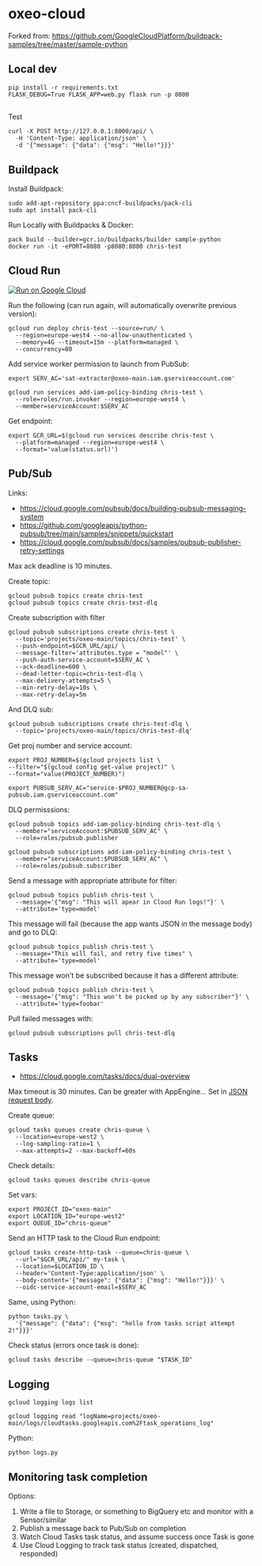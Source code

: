 # oxeo-cloud

Forked from: https://github.com/GoogleCloudPlatform/buildpack-samples/tree/master/sample-python

## Local dev
```
pip install -r requirements.txt
FLASK_DEBUG=True FLASK_APP=web.py flask run -p 8000
```

##
Test
```
curl -X POST http://127.0.0.1:8000/api/ \
  -H 'Content-Type: application/json' \
  -d '{"message": {"data": {"msg": "Hello!"}}}'
```

## Buildpack
Install Buildpack:
```
sudo add-apt-repository ppa:cncf-buildpacks/pack-cli
sudo apt install pack-cli
```

Run Locally with Buildpacks & Docker:
```
pack build --builder=gcr.io/buildpacks/builder sample-python
docker run -it -ePORT=8080 -p8080:8080 chris-test
```

## Cloud Run
[![Run on Google Cloud](https://deploy.cloud.run/button.svg)](https://deploy.cloud.run)

Run the following (can run again, will automatically overwrite previous version):
```
gcloud run deploy chris-test --source=run/ \
  --region=europe-west4 --no-allow-unauthenticated \
  --memory=4G --timeout=15m --platform=managed \
  --concurrency=80
```

Add service worker permission to launch from PubSub:
```
export SERV_AC='sat-extractor@oxeo-main.iam.gserviceaccount.com'

gcloud run services add-iam-policy-binding chris-test \
  --role=roles/run.invoker --region=europe-west4 \
  --member=serviceAccount:$SERV_AC
```

Get endpoint:
```
export GCR_URL=$(gcloud run services describe chris-test \
  --platform=managed --region=europe-west4 \
  --format='value(status.url)')
```

## Pub/Sub
Links:
- https://cloud.google.com/pubsub/docs/building-pubsub-messaging-system
- https://github.com/googleapis/python-pubsub/tree/main/samples/snippets/quickstart
- https://cloud.google.com/pubsub/docs/samples/pubsub-publisher-retry-settings

Max ack deadline is 10 minutes.


Create topic:
```
gcloud pubsub topics create chris-test
gcloud pubsub topics create chris-test-dlq
```

Create subscription with filter
```
gcloud pubsub subscriptions create chris-test \
  --topic='projects/oxeo-main/topics/chris-test' \
  --push-endpoint=$GCR_URL/api/ \
  --message-filter='attributes.type = "model"' \
  --push-auth-service-account=$SERV_AC \
  --ack-deadline=600 \
  --dead-letter-topic=chris-test-dlq \
  --max-delivery-attempts=5 \
  --min-retry-delay=10s \
  --max-retry-delay=5m
```

And DLQ sub:
```
gcloud pubsub subscriptions create chris-test-dlq \
  --topic='projects/oxeo-main/topics/chris-test-dlq'
```

Get proj number and service account:
```
export PROJ_NUMBER=$(gcloud projects list \
--filter="$(gcloud config get-value project)" \
--format="value(PROJECT_NUMBER)")

export PUBSUB_SERV_AC="service-$PROJ_NUMBER@gcp-sa-pubsub.iam.gserviceaccount.com"
```

DLQ permisssions:
```
gcloud pubsub topics add-iam-policy-binding chris-test-dlq \
  --member="serviceAccount:$PUBSUB_SERV_AC" \
  --role=roles/pubsub.publisher

gcloud pubsub subscriptions add-iam-policy-binding chris-test \
  --member="serviceAccount:$PUBSUB_SERV_AC" \
  --role=roles/pubsub.subscriber
```

Send a message with appropriate attribute for filter:
```
gcloud pubsub topics publish chris-test \
  --message='{"msg": "This will apear in Cloud Run logs!"}' \
  --attribute='type=model'
```

This message will fail (because the app wants JSON in the message body) and go to DLQ:
```
gcloud pubsub topics publish chris-test \
  --message="This will fail, and retry five times" \
  --attribute='type=model'
```

This message won't be subscribed because it has a different attribute:
```
gcloud pubsub topics publish chris-test \
  --message='{"msg": "This won't be picked up by any subscriber"}' \
  --attribute='type=foobar'
```

Pull failed messages with:
```
gcloud pubsub subscriptions pull chris-test-dlq
```

## Tasks
- https://cloud.google.com/tasks/docs/dual-overview

Max timeout is 30 minutes. Can be greater with AppEngine... Set in [JSON request body](https://cloud.google.com/tasks/docs/reference/rest/v2/projects.locations.queues.tasks).

Create queue:
```
gcloud tasks queues create chris-queue \
  --location=europe-west2 \
  --log-sampling-ratio=1 \
  --max-attempts=2 --max-backoff=60s
```

Check details:
```
gcloud tasks queues describe chris-queue
```

Set vars:
```
export PROJECT_ID="oxeo-main"
export LOCATION_ID="europe-west2"
export QUEUE_ID="chris-queue"
```

Send an HTTP task to the Cloud Run endpoint:
```
gcloud tasks create-http-task --queue=chris-queue \
  --url="$GCR_URL/api/" my-task \
  --location=$LOCATION_ID \
  --header='Content-Type:application/json' \
  --body-content='{"message": {"data": {"msg": "Hello!"}}}' \
  --oidc-service-account-email=$SERV_AC
```

Same, using Python:
```
python tasks.py \
  '{"message": {"data": {"msg": "hello from tasks script attempt 2!"}}}'
```

Check status (errors once task is done):
```
gcloud tasks describe --queue=chris-queue "$TASK_ID"
```

## Logging

```
gcloud logging logs list

gcloud logging read "logName=projects/oxeo-main/logs/cloudtasks.googleapis.com%2Ftask_operations_log"
```

Python:
```
python logs.py
```

## Monitoring task completion
Options:
1. Write a file to Storage, or something to BigQuery etc and monitor with a Sensor/similar
2. Publish a message back to Pub/Sub on completion
3. Watch Cloud Tasks task status, and assume success once Task is gone
4. Use Cloud Logging to track task status (created, dispatched, responded)

